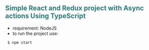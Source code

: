 ## <span style="color:#2c7a78">Simple React and Redux project with Async actions Using TypeScript <span>

- requirement: NodeJS
- to run the project use:
<pre><code> $ npm start </code></pre>
